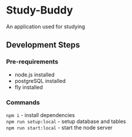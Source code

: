 # Study-Buddy
An application used for studying

## Development Steps

### Pre-requirements
- node.js installed  
- postgreSQL installed
- fly installed

### Commands
`npm i` - install dependencies  
`npm run setup:local` - setup database and tables  
`npm run start:local` - start the node server  
